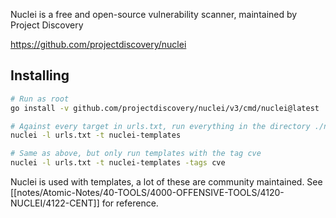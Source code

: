 Nuclei is a free and open-source vulnerability scanner, maintained by Project Discovery 

https://github.com/projectdiscovery/nuclei

## Installing
```bash
# Run as root
go install -v github.com/projectdiscovery/nuclei/v3/cmd/nuclei@latest

# Against every target in urls.txt, run everything in the directory ./nuclei-templates
nuclei -l urls.txt -t nuclei-templates

# Same as above, but only run templates with the tag cve
nuclei -l urls.txt -t nuclei-templates -tags cve
```

Nuclei is used with templates, a lot of these are community maintained. See [[notes/Atomic-Notes/40-TOOLS/4000-OFFENSIVE-TOOLS/4120-NUCLEI/4122-CENT]] for reference.